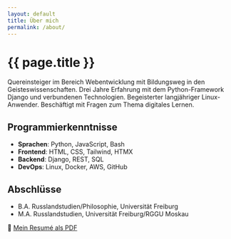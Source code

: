 ```yaml
---
layout: default
title: Über mich
permalink: /about/
---
```

# {{ page.title }}

Quereinsteiger im Bereich Webentwicklung mit Bildungsweg in den Geisteswissenschaften.
Drei Jahre Erfahrung mit dem Python-Framework Django und verbundenen Technologien.
Begeisterter langjähriger Linux-Anwender.
Beschäftigt mit Fragen zum Thema digitales Lernen.

## Programmierkenntnisse

- **Sprachen**: Python, JavaScript, Bash    
- **Frontend**: HTML, CSS, Tailwind, HTMX   
- **Backend**: Django, REST, SQL   
- **DevOps**: Linux, Docker, AWS, GitHub   

## Abschlüsse
- B.A. Russlandstudien/Philosophie, Universität Freiburg
- M.A. Russlandstudien, Universität Freiburg/RGGU Moskau

📄 [Mein Resumé als PDF](/assets/files/bjoern-kawecki-resume.pdf)
